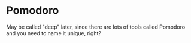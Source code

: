 # Pomodoro

May be called "deep" later, since there are lots of tools called Pomodoro and you need to name it unique, right?
